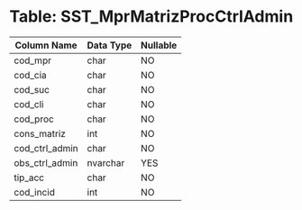 # Table: SST_MprMatrizProcCtrlAdmin

| Column Name | Data Type | Nullable |
|-------------|-----------|----------|
| cod_mpr | char | NO |
| cod_cia | char | NO |
| cod_suc | char | NO |
| cod_cli | char | NO |
| cod_proc | char | NO |
| cons_matriz | int | NO |
| cod_ctrl_admin | char | NO |
| obs_ctrl_admin | nvarchar | YES |
| tip_acc | char | NO |
| cod_incid | int | NO |
